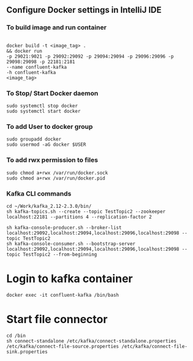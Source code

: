 ## Configure Docker settings in IntelliJ IDE

### To build image and run container
```shell script

docker build -t <image_tag> .
&& docker run
-p 29021:9021 -p 29092:29092 -p 29094:29094 -p 29096:29096 -p 29098:29098 -p 22181:2181
--name confluent-kafka
-h confluent-kafka
<image_tag> 

```


### To Stop/ Start Docker daemon
```shell script
sudo systemctl stop docker
sudo systemctl start docker
```

### To add User to docker group
```shell script
sudo groupadd docker
sudo usermod -aG docker $USER
```

### To add rwx permission to files

```shell script
sudo chmod a+rwx /var/run/docker.sock
sudo chmod a+rwx /var/run/docker.pid
```

### Kafka CLI commands

```shell script
cd ~/Work/kafka_2.12-2.3.0/bin/
sh kafka-topics.sh --create --topic TestTopic2 --zookeeper localhost:22181 --partitions 4 --replication-factor 2

sh kafka-console-producer.sh --broker-list localhost:29092,localhost:29094,localhost:29096,localhost:29098 --topic TestTopic2
sh kafka-console-consumer.sh --bootstrap-server localhost:29092,localhost:29094,localhost:29096,localhost:29098 --topic TestTopic2 --from-beginning

```
# Login to kafka container
```shell script
docker exec -it confluent-kafka /bin/bash
```

# Start file connector
```shell script
cd /bin
sh connect-standalone /etc/kafka/connect-standalone.properties /etc/kafka/connect-file-source.properties /etc/kafka/connect-file-sink.properties 
```